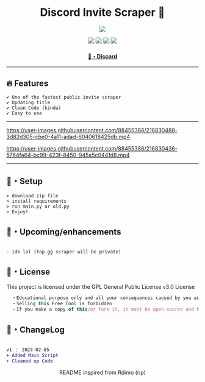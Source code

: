 <h1 align="center">
  Discord Invite Scraper 🚀
</h1>


<p align="center"> 
  <kbd>
<img src="https://steamuserimages-a.akamaihd.net/ugc/848220336393851174/73E4DDF575623F925D0E727FBB0AE67EBFF6902E/?imw=637&imh=358&ima=fit&impolicy=Letterbox&imcolor=%23000000&letterbox=true"></img>
  </kbd>
</p>

<p align="center">
  <img src="https://img.shields.io/github/languages/top/xKiian/discord-invite-scraper?style=flat-square"> </a>
  <img src="https://img.shields.io/github/last-commit/xKiian/discord-invite-scraper?style=flat-square"> </a>
  <img src="https://img.shields.io/github/stars/xKiian/discord-invite-scraper?color=7F9DE0&label=Stars&style=flat-square"> </a>
  <img src="https://img.shields.io/github/forks/xKiian/discord-invite-scraper?color=7F9DE0&label=Forks&style=flat-square"> </a>
</p>

<h4 align="center">
  <a href="https://discord.gg/deobf">🌌・Discord</a>
</h4>

---

## :fire: Features
```sh-session
✔ One of the fastest public invite scraper
✔ Updating title
✔ Clean Code (kinda)
✔ Easy to use
```
---



https://user-images.githubusercontent.com/88455386/216830488-3d82d305-cbe0-4a11-adad-6040618425db.mp4


https://user-images.githubusercontent.com/88455386/216830436-5764fa64-bc99-423f-8450-945a5c0441d8.mp4




---

## 🚀・Setup

```sh-session
> download zip file
> install requirements
> run main.py or old.py
> Enjoy!
```

## 🎉・Upcoming/enhancements
```sh-session

- idk lol (top.gg scraper will be private)
```


## 📄・License

This project is licensed under the GPL General Public License v3.0 License
```js
  ・Educational purpose only and all your consequences caused by you actions is your responsibility
  ・Selling this Free Tool is forbidden
  ・If you make a copy of this/or fork it, it must be open-source and have credits linking to this repo
```

## 💭・ChangeLog

```diff

v1 ⋮ 2023-02-05
+ Added Main Script
+ Cleaned up Code
```

<p align="center">
  README inspired from Rdimo (rip)
</p>
 
